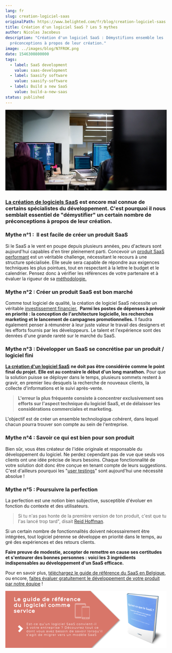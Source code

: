```yaml
---
lang: fr
slug: creation-logiciel-saas
originalPath: https://www.belighted.com/fr/blog/creation-logiciel-saas
title: Création d'un logiciel SaaS ? Les 5 mythes
author: Nicolas Jacobeus
description: "Création d'un logiciel SaaS : Démystifions ensemble les
  préconceptions à propos de leur création."
image: ../images/blog/N7FROK.png
date: 1546300800000
tags:
  - label: SaaS development
    value: saas-development
  - label: Saasify software
    value: saasify-software
  - label: Build a new SaaS
    value: build-a-new-saas
status: published
---
```

![création logiciel SaaS](/content/images/legacy/VDASzRwVAyKoh6ycIpfqb.png)

### [La création de logiciels SaaS](/fr/blog/developpement-produits-saas) est encore mal connue de certains spécialistes du développement. C'est pourquoi il nous semblait essentiel de "démystifier" un certain nombre de préconceptions à propos de leur création.

### **Mythe n°1 :  Il est facile de créer un produit SaaS**

Si le SaaS a le vent en poupe depuis plusieurs années, peu d'acteurs sont aujourd'hui capables d'en tirer pleinement parti. Concevoir un [produit SaaS performant](/fr/blog/d%C3%A9velopper-saas-remarquable) est un véritable challenge, nécessitant le recours à une structure spécialisée. Elle seule sera capable de répondre aux exigences techniques les plus pointues, tout en respectant à la lettre le budget et le calendrier. Pensez donc à vérifier les références de votre partenaire et à évaluer la rigueur de sa [méthodologie.](/fr/services) 

### **Mythe n°2 : Créer un produit SaaS est bon marché**

Comme tout logiciel de qualité, la création de logiciel SaaS nécessite un véritable [investissement financier.](/fr/blog/co%C3%BBt-d%C3%A9veloppement-saas-application)  **Parmi les postes de dépenses à prévoir en priorité : la conception de l'architecture logicielle, les recherches marketing et le lancement de campagnes promotionnelles.** Il faudra également penser à rémunérer à leur juste valeur le travail des designers et les efforts fournis par les développeurs. Le talent et l'expérience sont des denrées d'une grande rareté sur le marché du SaaS.

### **Mythe n°3 : Développer un SaaS se concrétise par un produit / logiciel fini**

[**La création d'un logiciel SaaS**](/fr/qu-est-ce-que-le-saas-guide) **ne doit pas être considérée comme le point final du projet.** **Elle est au contraire le début d'un long marathon.** Pour que la solution puisse se déployer dans le temps, plusieurs sommets restent à gravir, en premier lieu desquels la recherche de nouveaux clients, la collecte d'informations et le suivi après-vente.

> **L'erreur la plus fréquente consiste à concentrer exclusivement ses efforts sur l'aspect technique du logiciel SaaS, et de délaisser les considérations commerciales et marketing.**

L'objectif est de créer un ensemble technologique cohérent, dans lequel chacun pourra trouver son compte au sein de l'entreprise.

### **Mythe n°4 : Savoir ce qui est bien pour son produit**

Bien sûr, vous êtes créateur de l'idée originale et responsable du développement du logiciel. Ne perdez cependant pas de vue que seuls vos clients ont une idée précise de leurs besoins. Chaque fonctionnalité de votre solution doit donc être conçue en tenant compte de leurs suggestions. C'est d'ailleurs pourquoi les "[user testings](/fr/tests-utilisateurs)" sont aujourd'hui une nécessité absolue !

### **Mythe n°5 : Poursuivre la perfection**

La perfection est une notion bien subjective, susceptible d'évoluer en fonction du contexte et des utilisateurs.

> Si tu n'as pas honte de la première version de ton produit, c'est que tu l'as lancé trop tard", disait [Reid Hoffman](https://fr.wikipedia.org/wiki/Reid_Hoffman).

Si un certain nombre de fonctionnalités doivent nécessairement être intégrées, tout logiciel pérenne se développe en priorité dans le temps, au gré des expériences et des retours clients.

**Faire preuve de modestie, accepter de remettre en cause ses certitudes et s'entourer des bonnes personnes : voici les 3 ingrédients indispensables au développement d'un SaaS efficace.**

Pour en savoir plus, [téléchargez le guide de référence du SaaS en Belgique](/fr/qu-est-ce-que-le-saas-guide?hsCtaTracking=efa19144-ba00-4802-bd26-7c27dbad25ab%7C6f3b512d-8bef-4d1c-a020-b3f5837ad918#Formwhatissaas), ou encore, [faites évaluer gratuitement le développement de votre produit par notre équipe](/fr/evaluation-developpement-produit) !

[![Nouveau call-to-action](/content/images/legacy/Htz_P1iMXy1bwRoC6u7Xy.png)](https://cta-redirect.hubspot.com/cta/redirect/1684659/efa19144-ba00-4802-bd26-7c27dbad25ab)